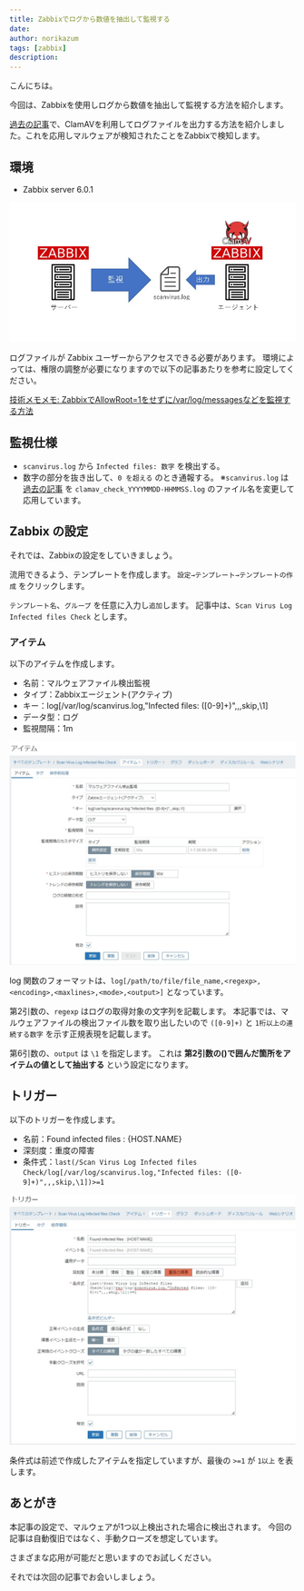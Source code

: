 ```yaml
---
title: Zabbixでログから数値を抽出して監視する
date: 
author: norikazum
tags: [zabbix]
description: 
---
```


こんにちは。

今回は、Zabbixを使用しログから数値を抽出して監視する方法を紹介します。

[過去の記事](https://mseeeen.msen.jp/install-clam-antivirus-on-amazon-linux-2-to-automate-checks/)で、ClamAVを利用してログファイルを出力する方法を紹介しました。これを応用しマルウェアが検知されたことをZabbixで検知します。

## 環境
- Zabbix server 6.0.1

![](images/2022-04-09_23h42_46.jpg)

ログファイルが Zabbix ユーザーからアクセスできる必要があります。
環境によっては、権限の調整が必要になりますので以下の記事あたりを参考に設定してください。

[技術メモメモ: ZabbixでAllowRoot=1をせずに/var/log/messagesなどを監視する方法](https://tech-mmmm.blogspot.com/2018/03/zabbixallowroot1varlogmessages.html)

## 監視仕様
- `scanvirus.log` から `Infected files: 数字` を検出する。
- 数字の部分を抜き出して、`0 を超える` のとき通報する。
※`scanvirus.log` は [過去の記事](https://mseeeen.msen.jp/install-clam-antivirus-on-amazon-linux-2-to-automate-checks/) を `clamav_check_YYYYMMDD-HHMMSS.log` のファイル名を変更して応用しています。

## Zabbix の設定
それでは、Zabbixの設定をしていきましょう。

流用できるよう、テンプレートを作成します。
`設定→テンプレート→テンプレートの作成` をクリックします。

`テンプレート名`、`グループ` を任意に入力し`追加`します。
記事中は、`Scan Virus Log Infected files Check` とします。

### アイテム
以下のアイテムを作成します。

- 名前：マルウェアファイル検出監視
- タイプ：Zabbixエージェント(アクティブ)
- キー：log[/var/log/scanvirus.log,"Infected files: ([0-9]+)",,,skip,\1]
- データ型：ログ
- 監視間隔：1m

![マルウェアファイル検出監視用アイテムの作成](images/2022-04-09_23h54_44.jpg)

log 関数のフォーマットは、`log[/path/to/file/file_name,<regexp>,<encoding>,<maxlines>,<mode>,<output>]` となっています。

第2引数の、`regexp` はログの取得対象の文字列を記載します。
本記事では、マルウェアファイルの検出ファイル数を取り出したいので `([0-9]+)` と `1桁以上の連続する数字` を示す正規表現を記載します。

第6引数の、`output` は `\1` を指定します。
これは **第2引数の()で囲んだ箇所をアイテムの値として抽出する** という設定になります。

## トリガー
以下のトリガーを作成します。

- 名前：Found infected files : {HOST.NAME}
- 深刻度：重度の障害
- 条件式：`last(/Scan Virus Log Infected files Check/log[/var/log/scanvirus.log,"Infected files: ([0-9]+)",,,skip,\1])>=1`

![](images/2022-04-09_23h59_52.jpg)

条件式は前述で作成したアイテムを指定していますが、最後の `>=1` が `1以上` を表します。

## あとがき
本記事の設定で、マルウェアが1つ以上検出された場合に検出されます。
今回の記事は自動復旧ではなく、手動クローズを想定しています。

さまざまな応用が可能だと思いますのでお試しください。

それでは次回の記事でお会いしましょう。
